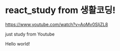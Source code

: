 # react_study from 생활코딩!
https://www.youtube.com/watch?v=AoMv0SIjZL8

just study from Youtube

Hello world!
